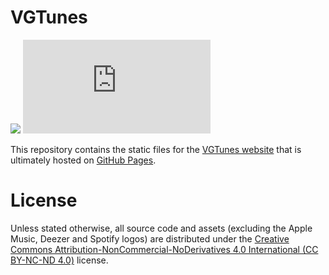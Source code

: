 # VGTunes

[![](https://img.shields.io/badge/gitmoji-%20😜%20😍-FFDD67.svg)](https://gitmoji.dev/)
![](https://analytics.chsxf.dev/GitHubStats.badge/vgtunes-website/README.md)

This repository contains the static files for the [VGTunes website](https://vgtunes.chsxf.dev/) that is ultimately hosted on [GitHub Pages](https://pages.github.com).

# License

Unless stated otherwise, all source code and assets (excluding the Apple Music, Deezer and Spotify logos) are distributed under the [Creative Commons Attribution-NonCommercial-NoDerivatives 4.0 International (CC BY-NC-ND 4.0)](https://creativecommons.org/licenses/by-nc-nd/4.0/) license.
